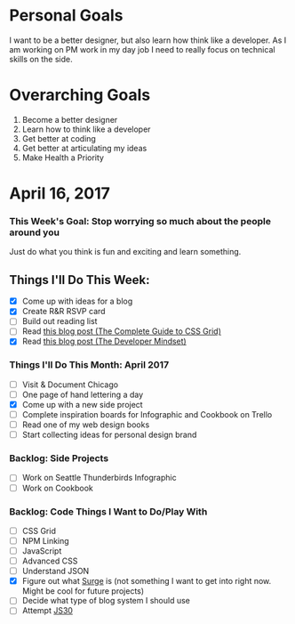 Personal Goals
==============

I want to be a better designer, but also learn how think like a developer. As I am working on PM work in my day job I need to really focus on technical skills on the side.

# Overarching Goals
1. Become a better designer
2. Learn how to think like a developer
3. Get better at coding
4. Get better at articulating my ideas
5. Make Health a Priority

# April 16, 2017

### This Week's Goal: Stop worrying so much about the people around you
Just do what you think is fun and exciting and learn something.

## Things I'll Do This Week:
- [x] Come up with ideas for a blog
- [x] Create R&amp;R RSVP card
- [ ] Build out reading list
- [ ] Read [this blog post (The Complete Guide to CSS Grid)](https://css-tricks.com/snippets/css/complete-guide-grid)
- [x] Read [this blog post (The Developer Mindset)](https://skillcrush.com/2014/06/26/the-developer-mindset)

### Things I'll Do This Month: April 2017
- [ ] Visit & Document Chicago
- [ ] One page of hand lettering a day
- [x] Come up with a new side project
- [ ] Complete inspiration boards for Infographic and Cookbook on Trello
- [ ] Read one of my web design books
- [ ] Start collecting ideas for personal design brand

### Backlog: Side Projects
- [ ] Work on Seattle Thunderbirds Infographic
- [ ] Work on Cookbook

### Backlog: Code Things I Want to Do/Play With
- [ ] CSS Grid
- [ ] NPM Linking
- [ ] JavaScript
- [ ] Advanced CSS
- [ ] Understand JSON
- [x] Figure out what [Surge](http://surge.sh/) is (not something I want to get into right now. Might be cool for future projects)
- [ ] Decide what type of blog system I should use
- [ ] Attempt [JS30](https://javascript30.com/)
